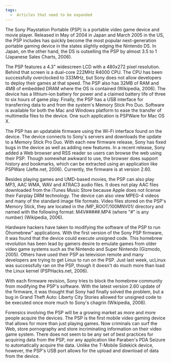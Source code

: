 ```yaml
---
tags:
  -  Articles that need to be expanded
---
```

The Sony Playstation Portable (PSP) is a portable video game device and
movie player. Released in May of 2004 in Japan and March 2005 in the US,
the PSP includes has quickly become the most popular next-generation
portable gaming device in the states slightly edging the Nintendo DS. In
Japan, on the other hand, the DS is outselling the PSP by almost 3.5 to
1 (Japanese Sales Charts, 2006).

The PSP features a 4.3" widescreen LCD with a 480x272 pixel resolution.
Behind that screen is a dual-core 222MHz R4000 CPU. The CPU has been
successfully overclocked to 333MHz, but Sony does not allow developers
to deploy their games at that speed. The PSP also has 32MB of RAM and
4MB of embedded DRAM where the OS is contained (Wikipedia, 2006). The
device has a lithium-ion battery for power and a claimed battery life of
three to six hours of game play. Finally, the PSP has a USB interface
for transferring data to and from the system's Memory Stick Pro Duo.
Software is available for both the Mac and Windows platform to ease the
transfer of multimedia files to the device. One such application is
PSPWare for Mac OS X.

The PSP has an updatable firmware using the Wi-Fi interface found on the
device. The device connects to Sony's servers and downloads the update
to a Memory Stick Pro Duo. With each new firmware release, Sony has
fixed bugs in the device as well as adding new features. In a recent
release, Sony added a Web browser and RSS reader so users can browse the
web using their PSP. Though somewhat awkward to use, the browser does
support history and bookmarks, which can be extracted using an
application like PSPWare (Jefte.net, 2006). Currently, the firmware is
at version 2.60.

Besides playing games and UMD-based movies, the PSP can also play MP3,
AAC WMA, WAV and ATRAC3 audio files. It does not play AAC files
downloaded from the iTunes Music Store because Apple does not license
their Fairplay DRM technology. The device can also view MPEG-4 videos
and many of the standard image file formats. Video files stored on the
PSP's Memory Stick, they are located in the /MP_ROOT/100MNV01/ directory
and named with the following format: M4V#####.MP4 (where "#" is any
number) (Wikipedia, 2006).

Hardware hackers have taken to modifying the software of the PSP to run
Òhomebrew" applications. With the first version of the Sony PSP
firmware, it was found that the device could execute unsigned code. This
homebrew revolution has been lead by gamers desire to emulate games from
older video game systems such as the Nintendo and Super Nintendo
(Gizmodo, 2005). Others have used their PSP as television remote and
many developers are trying to get Linux to run on the PSP. Just last
week, ucLinux was successfully ran on the PSP, though it doesn't do much
more than load the Linux kernel (PSPHacks.net, 2006).

With each firmware revision, Sony tries to block the homebrew community
from modifying the PSP's software. With the latest version 2.60 update
of the firmware, it was thought that Sony had finally solved the
problem, but a bug in Grand Theft Auto: Liberty City Stories allowed for
unsigned code to be executed once more much to Sony's chagrin
(Wikipedia, 2006).

Forensics involving the PSP will be a growing market as more and more
people acquire the devices. The PSP is the first mobile video gaming
device that allows for more than just playing games. Now criminals can
surf the Web, store pornography and store incriminating information on
their video game system. There does not seem to be any set of best
practices for acquiring data from the PSP, nor any application like
Paraben's PDA Seizure to automatically acquire the data. Unlike the
T-Mobile Sidekick device, however, the PSP's USB port allows for the
upload and download of data from the device.